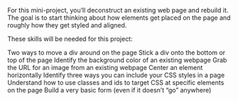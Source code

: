 For this mini-project, you’ll deconstruct an existing web page and rebuild it.
The goal is to start thinking about how elements get placed on the page and roughly how they get styled and aligned.

These skills will be needed for this project:

Two ways to move a div around on the page
Stick a div onto the bottom or top of the page
Identify the background color of an existing webpage
Grab the URL for an image from an existing webpage
Center an element horizontally
Identify three ways you can include your CSS styles in a page
Understand how to use classes and ids to target CSS at specific elements on the page
Build a very basic form (even if it doesn’t “go” anywhere)
